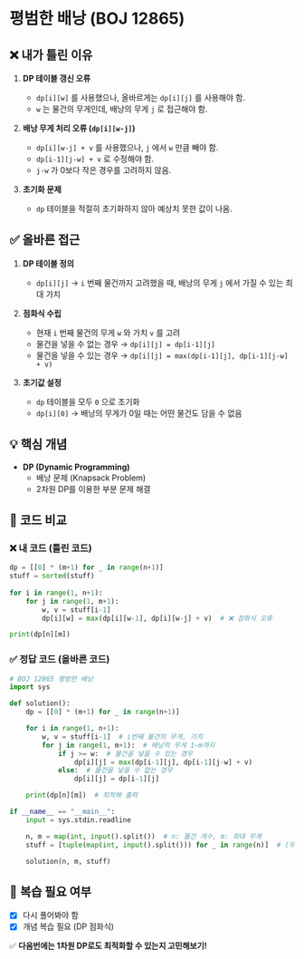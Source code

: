 # 평범한 배낭 (BOJ 12865)

## ❌ 내가 틀린 이유
1. **DP 테이블 갱신 오류**  
   - `dp[i][w]` 를 사용했으나, 올바르게는 `dp[i][j]` 를 사용해야 함.  
   - `w` 는 물건의 무게인데, 배낭의 무게 `j` 로 접근해야 함.  

2. **배낭 무게 처리 오류 (`dp[i][w-j]`)**  
   - `dp[i][w-j] + v` 를 사용했으나, `j` 에서 `w` 만큼 빼야 함.  
   - `dp[i-1][j-w] + v` 로 수정해야 함.  
   - `j-w` 가 0보다 작은 경우를 고려하지 않음.  

3. **초기화 문제**  
   - `dp` 테이블을 적절히 초기화하지 않아 예상치 못한 값이 나옴.  

## ✅ 올바른 접근
1. **DP 테이블 정의**  
   - `dp[i][j]` → `i` 번째 물건까지 고려했을 때, 배낭의 무게 `j` 에서 가질 수 있는 최대 가치  

2. **점화식 수립**  
   - 현재 `i` 번째 물건의 무게 `w` 와 가치 `v` 를 고려  
   - 물건을 넣을 수 없는 경우 → `dp[i][j] = dp[i-1][j]`  
   - 물건을 넣을 수 있는 경우 → `dp[i][j] = max(dp[i-1][j], dp[i-1][j-w] + v)`  

3. **초기값 설정**  
   - `dp` 테이블을 모두 `0` 으로 초기화  
   - `dp[i][0]` → 배낭의 무게가 0일 때는 어떤 물건도 담을 수 없음  

## 💡 핵심 개념
- **DP (Dynamic Programming)**  
  - 배낭 문제 (Knapsack Problem)  
  - 2차원 DP를 이용한 부분 문제 해결  

## 📝 코드 비교

### **❌ 내 코드 (틀린 코드)**  
```python
dp = [[0] * (m+1) for _ in range(n+1)]
stuff = sorted(stuff)
    
for i in range(1, n+1):
    for j in range(1, m+1):
        w, v = stuff[i-1]
        dp[i][w] = max(dp[i][w-1], dp[i][w-j] + v)  # ❌ 점화식 오류

print(dp[n][m])
```

### **✅ 정답 코드 (올바른 코드)**  
```python
# BOJ 12865 평범한 배낭
import sys

def solution():
    dp = [[0] * (m+1) for _ in range(n+1)]

    for i in range(1, n+1):
        w, v = stuff[i-1]  # i번째 물건의 무게, 가치
        for j in range(1, m+1):  # 배낭의 무게 1~m까지
            if j >= w:  # 물건을 넣을 수 있는 경우
                dp[i][j] = max(dp[i-1][j], dp[i-1][j-w] + v)
            else:  # 물건을 넣을 수 없는 경우
                dp[i][j] = dp[i-1][j]

    print(dp[n][m])  # 최적해 출력

if __name__ == "__main__":
    input = sys.stdin.readline

    n, m = map(int, input().split())  # n: 물건 개수, m: 최대 무게
    stuff = [tuple(map(int, input().split())) for _ in range(n)]  # (무게, 가치)

    solution(n, m, stuff)
```

## **🔄 복습 필요 여부**  
- [x] 다시 풀어봐야 함  
- [x] 개념 복습 필요 (DP 점화식)  

✅ **다음번에는 1차원 DP로도 최적화할 수 있는지 고민해보기!**